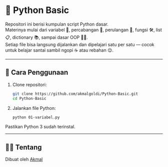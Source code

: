 # 🐍 Python Basic

Repositori ini berisi kumpulan script Python dasar.  
Materinya mulai dari variabel 🧮, percabangan 🤔, perulangan 🔁, fungsi 🛠️, list 📋, dictionary 📚, sampai dasar OOP 👨‍🏫.  
Setiap file bisa langsung dijalankan dan dipelajari satu per satu — cocok untuk belajar santai sambil ngopi ☕ atau rebahan 😌.

---

## 🔧 Cara Penggunaan

1. Clone repositori:
   ```bash
   git clone https://github.com/akmalgoldi/Python-Basic.git
   cd Python-Basic
   ```

2. Jalankan file Python:
   ```bash
   python 01-variabel.py
   ```

Pastikan Python 3 sudah terinstal.

---

## 👨‍💻 Tentang

Dibuat oleh [Akmal](https://github.com/akmalgoldi) 
